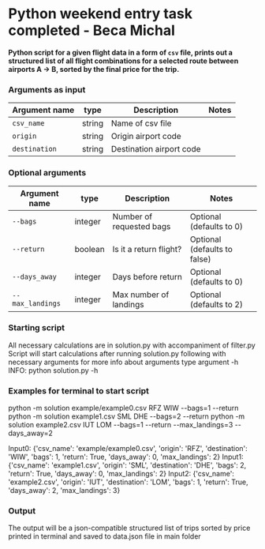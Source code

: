 # Python weekend entry task completed - Beca Michal

**Python script for a given flight data in a form of `csv` file, prints out a structured list of all flight combinations for a selected route between airports A -> B, sorted by the final price for the trip.**

### Arguments as input

| Argument name | type   | Description              | Notes |
| ------------- | ------ | ------------------------ | ----- |
| `csv_name`    | string | Name of csv file         |       |
| `origin`      | string | Origin airport code      |       |
| `destination` | string | Destination airport code |       |

### Optional arguments

| Argument name    | type    | Description              | Notes                        |
| ---------------- | ------- | ------------------------ | ---------------------------- |
| `--bags`         | integer | Number of requested bags | Optional (defaults to 0)     |
| `--return`       | boolean | Is it a return flight?   | Optional (defaults to false) |
| `--days_away`    | integer | Days before return       | Optional (defaults to 0)     |
| `--max_landings` | integer | Max number of landings   | Optional (defaults to 2)     |

### Starting script

All necessary calculations are in solution.py with accompaniment of filter.py
Script will start calculations after running solution.py following with necessary arguments
for more info about arguments type argument -h
INFO: python solution.py -h

### Examples for terminal to start script

python -m solution example/example0.csv RFZ WIW --bags=1 --return
python -m solution example1.csv SML DHE --bags=2 --return
python -m solution example2.csv IUT LOM --bags=1 --return --max_landings=3 --days_away=2

Input0: {'csv_name': 'example/example0.csv', 'origin': 'RFZ', 'destination': 'WIW', 'bags': 1, 'return': True, 'days_away': 0, 'max_landings': 2}
Input1: {'csv_name': 'example1.csv', 'origin': 'SML', 'destination': 'DHE', 'bags': 2, 'return': True, 'days_away': 0, 'max_landings': 2}
Input2: {'csv_name': 'example2.csv', 'origin': 'IUT', 'destination': 'LOM', 'bags': 1, 'return': True, 'days_away': 2, 'max_landings': 3}

### Output

The output will be a json-compatible structured list of trips sorted by price printed in terminal and saved to data.json file in main folder
